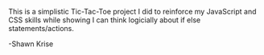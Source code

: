 This is a simplistic Tic-Tac-Toe project I did to reinforce my JavaScript and CSS skills while showing I can think logicially about if else statements/actions. 

-Shawn Krise 